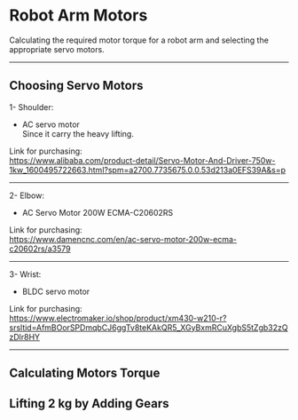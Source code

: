 # Robot Arm Motors
Calculating the required motor torque for a robot arm and selecting the appropriate servo motors.

___________________________________
## Choosing Servo Motors
1- Shoulder: 
- AC servo motor  
Since it carry the heavy lifting.
   
Link for purchasing:  
https://www.alibaba.com/product-detail/Servo-Motor-And-Driver-750w-1kw_1600495722663.html?spm=a2700.7735675.0.0.53d213a0EFS39A&s=p    

    
  ---------------------------------
              
2- Elbow: 
- AC Servo Motor 200W ECMA-C20602RS
  
       
Link for purchasing:  
https://www.damencnc.com/en/ac-servo-motor-200w-ecma-c20602rs/a3579

  ---------------------------------

3- Wrist: 
- BLDC servo motor

       
Link for purchasing:  
https://www.electromaker.io/shop/product/xm430-w210-r?srsltid=AfmBOorSPDmqbCJ6ggTv8teKAkQR5_XGyBxmRCuXgbS5tZgb32zQzDlr8HY
  
---------------------------------


## Calculating Motors Torque

## Lifting 2 kg by Adding Gears

